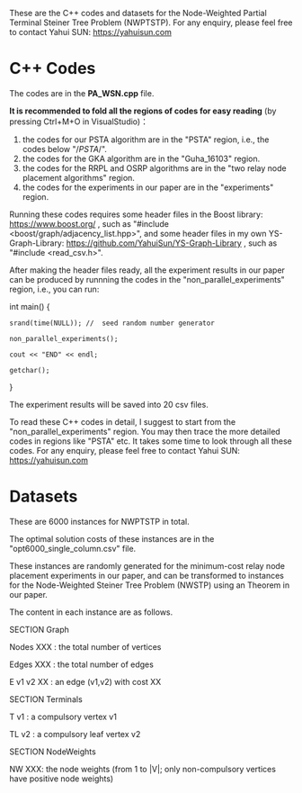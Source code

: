 These are the C++ codes and datasets for the Node-Weighted Partial Terminal Steiner Tree Problem (NWPTSTP). For any enquiry, please feel free to contact Yahui SUN: https://yahuisun.com 


# C++ Codes

The codes are in the <b>PA_WSN.cpp</b> file. 

<b>It is recommended to fold all the regions of codes for easy reading</b> (by pressing Ctrl+M+O in VisualStudio)：
1) the codes for our PSTA algorithm are in the "PSTA" region, i.e., the codes below "/*PSTA*/".
2) the codes for the GKA algorithm are in the "Guha_16103" region.
3) the codes for the RRPL and OSRP algorithms are in the "two relay node placement algorithms" region.
4) the codes for the experiments in our paper are in the "experiments" region.

Running these codes requires some header files in the Boost library: https://www.boost.org/ , such as "#include <boost/graph/adjacency_list.hpp>", and some header files in my own YS-Graph-Library: https://github.com/YahuiSun/YS-Graph-Library , such as "#include <read_csv.h>".

After making the header files ready, all the experiment results in our paper can be produced by runnning the codes in the "non_parallel_experiments" region, i.e., you can run:

int main()
{

	srand(time(NULL)); //  seed random number generator
	
	non_parallel_experiments();
	
	cout << "END" << endl;
	
	getchar();
}

The experiment results will be saved into 20 csv files.

To read these C++ codes in detail, I suggest to start from the "non_parallel_experiments" region. You may then trace the more detailed codes in regions like "PSTA" etc. It takes some time to look through all these codes. For any enquiry, please feel free to contact Yahui SUN: https://yahuisun.com 

# Datasets

These are 6000 instances for NWPTSTP in total. 

The optimal solution costs of these instances are in the "opt6000_single_column.csv" file.

These instances are randomly generated for the minimum-cost relay node placement experiments in our paper, and can be transformed to instances for the Node-Weighted Steiner Tree Problem (NWSTP) using an Theorem in our paper. 



The content in each instance are as follows.

SECTION Graph 

Nodes XXX : the total number of vertices

Edges XXX : the total number of edges

E v1 v2 XX : an edge (v1,v2) with cost XX


SECTION Terminals

T v1 : a compulsory vertex v1

TL v2 : a compulsory leaf vertex v2


SECTION NodeWeights

NW XXX: the node weights (from 1 to |V|; only non-compulsory vertices have positive node weights)


